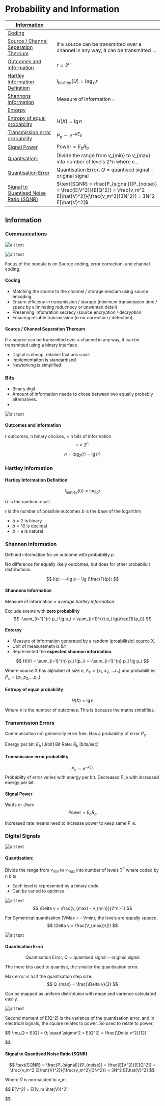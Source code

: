 # Probability and Information

<equation-table>

| [Information](#information)                                                     |                                                                                                                                          |
| ------------------------------------------------------------------------------- | ---------------------------------------------------------------------------------------------------------------------------------------- |
| [Coding](#coding)                                                               |                                                                                                                                          |
| [Source / Channel Seperation Theroum](#source--channel-seperation-theroum)      | If a source can be transmitted over a channel in any way, it can be transmitted ...                                                      |
| [Outcomes and information](#outcomes-and-information)                           | $r = 2^n$                                                                                                                                |
| [Hartley Information Definition](#hartley-information-definition)               | $I_{\text{hartley}}(U) = \log{}_b r$                                                                                                     |
| [Shannons Information](#shannons-information)                                   | Measure of information =                                                                                                                 |
| [Entorpy](#entorpy)                                                             |                                                                                                                                          |
| [Entropy of equal probability](#entropy-of-equal-probability)                   | $H(X) = \lg n$                                                                                                                           |
| [Transmission error probability](#transmission-error-probability)               | $P_e \sim e^{-kE_b}$                                                                                                                     |
| [Signal Power](#signal-power)                                                   | $\text{Power} = E_b R_b$                                                                                                                 |
| [Quantisation:](#quantisation)                                                  | Divide the range from v_{min} to v_{max} into number of levels 2^n where c...                                                            |
| [Quantisation Error](#quantisation-error)                                       | $\text{Quantisation Error, } Q = \text{quantised signal} - \text{original signal}$                                                       |
| [Signal to Quantised Noise Ratio (SQNR)](#signal-to-quantised-noise-ratio-sqnr) | $\text{SQNR} = \frac{P_{signal}}{P_{noise}} = \frac{E[V^2]}{E[Q^2]} = \frac{v_m^2 E[\hat{V}^2]}{\frac{v_m^2}{3N^2}} = 3N^2 E[\hat{V}^2]$ |

</equation-table>


<div class="equations">

## Information

### Communications

![alt text](imgs/probability_and_information/image.png)

![alt text](imgs/probability_and_information/image-1.png)

Focus of the module is on Source coding, error correction, and channel coding.

#### Coding
- Matching the source to the channel / storage medium using source encoding
- Ensure efficieny in transmission / storage (minimum transmission time / space by eliminating reducnecy or unwanted detail)
- Preserving infomration secrecy (source encryption / decryption
- Ensuring reliable transmission (error correction / detection)

#### Source / Channel Seperation Theroum
If a source can be transmitted over a channel in any way, it can be transmitted using a binary interface.

- Digital is cheap, relaibel fast ans small
- Implementaiton is standardised
- Newtorking is simplified



### Bits
- Binary digit
- Amount of information neede to chose between two equally probably alternatives.
- 
![alt text](imgs/probability_and_information/image-2.png)


#### Outcomes and information

r outcomes, n binary choices, = n bits of information
$$
r = 2^n
$$

$$
n = \log_2(r) = \lg(r)
$$

### Hartley Information

#### Hartley Information Definition

$$
I_{\text{hartley}}(U) = \log{}_b r
$$

$U$ is the random result

$r$ is the number of possible outcomes
$b$ is the base of the logarithm
- $b=2$ is binary
- $b=10$ is decimal
- $b=e$ is natural


### Shannon Information
Defined information for an outcome with probability $p$.

No difference for equally likely outcomes, but does for other probabiluit distributions.

$$
I(p) = -\lg p = \lg (\frac{1}{p})
$$


#### Shannons Information 
Measure of information = *average hartley information*. 

Exclude events with **zero probability**
$$
-\sum_{i=1}^{r} p_i \lg p_i = \sum_{i=1}^{r} p_i lg(\frac{1}{p_i})
$$


#### Entorpy
- Measure of information generated by a random (proabilitsic) source X.
- Unit of measuremetn is *bit*
- Represented the **expected shannon information.**

$$
H(X) = \sum_{i=1}^{n} p_i I(p_i) = -\sum_{i=1}^{n} p_i \lg p_i
$$

Where source X has alphabet of size $n$, $A_x = \{x_1, x_2, \ldots x_n\}$ and probabilities $P_x = \{p_1, p_2, \ldots p_n\}$

#### Entropy of equal probability
$$
H(X) = \lg n
$$

Where n is the number of outcomes. This is because the maths simplfiies.

### Transmission Errors
Communcation not gennerally error free. Has a probability of error $P_e$.

Energy per bit: $E_b$ [J/bit] 
Bit Rate: $R_b$ [bits/sec]

#### Transmission error probability
$$
P_e \sim e^{-kE_b} 
$$
Probabilty of error varies with energy per bit. Decreased P_e with increased energy per bit.

#### Signal Power
Watts or J/sec
$$
\text{Power} = E_b R_b
$$

Increased rate means need to increase power to keep same P_e.

### Digital Signals

![alt text](imgs/probability_and_information/image-3.png)

#### Quantisation:
Divide the range from $v_{min}$ to $v_{max}$ into number of levels $2^n$ where coded by n bits.

- Each level is represented by a binary code.
- Can be varied to optimise

![alt text](imgs/probability_and_information/image-4.png)
$$
\Delta v = \frac{v_{max} - v_{min}}{2^n -1}
$$


For Symetrical quantisation (VMax = - Vmin), the levels are equally spaced.
$$
\Delta v = \frac{V_{max}}{2}
$$

![alt text](imgs/probability_and_information/image-5.png)

#### Quantisation Error
$$
\text{Quantisation Error, } Q = \text{quantised signal} - \text{original signal} 
$$

The more bits used to quantise, the smaller the quantisation error.

Max error is half the quantisation step size.
$$
Q_{max} = \frac{\Delta v}{2}
$$

Can be mapped as uniform distribtuion with mean and varience calculated easily.

![alt text](imgs/probability_and_information/image-6.png)

Second moment of E[Q^2] is the variance of the quantisation error, and in electrical signals, the square relates to power. So used to relate to power.

$$
\mu_Q = E[Q] = 0; \quad \sigma^2 = E[Q^2] = \frac{\Delta v^2}{12}

$$

#### Signal to Quantised Noise Ratio (SQNR)
$$
\text{SQNR} = \frac{P_{signal}}{P_{noise}} = \frac{E[V^2]}{E[Q^2]} = \frac{v_m^2 E[\hat{V}^2]}{\frac{v_m^2}{3N^2}} = 3N^2 E[\hat{V}^2]
$$

Where $\hat{V}$ is normalated to v_m.

$$ 
E[V^2] = E[(v_m \hat{V})^2]

$$


</div>